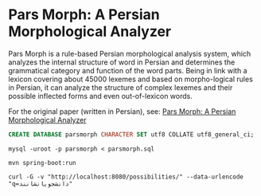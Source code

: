 # Pars Morph: A Persian Morphological Analyzer

Pars Morph is a rule-based Persian morphological analysis system, which analyzes the internal structure of word in Persian and determines the grammatical category and function of the word parts.
Being in link with a lexicon covering about 45000 lexemes and based on morpho-logical rules in Persian, it can analyze the structure of complex lexemes and their possible inflected forms and even out-of-lexicon words.

For the original paper (written in Persian), see: [Pars Morph: A Persian Morphological Analyzer](http://jsdp.rcisp.ac.ir/article-1-714-en.html)

```sql
CREATE DATABASE parsmorph CHARACTER SET utf8 COLLATE utf8_general_ci;
```

```shell
mysql -uroot -p parsmorph < parsmorph.sql
```

```shell
mvn spring-boot:run
```

```shell
curl -G -v "http://localhost:8080/possibilities/" --data-urlencode "q=دانشجویانشانند"
```